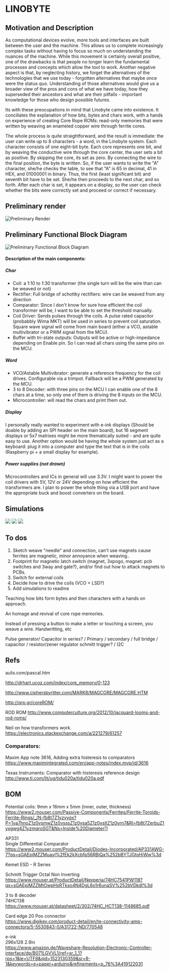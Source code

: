 # LINOBYTE


## Motivation and Description

As computational devices evolve, more tools and interfaces are built between the user and the machine. This allows us to complete increasingly complex tasks without having to focus so much on understanding the nuances of the machine. While this movement is certainly overall positive, one of the drawbacks is that people no longer learn the fundamental processes and concepts which allow the tool to work. Another negative aspect is that, by neglecting history, we forget the alternatives of the technologies that we use today - forgotten alternatives that maybe once were the status quo. Understanding of those alternatives would give us a broader view of the pros and cons of what we have today, how they superseded their ancestors and what are their pitfalls - important knowledge for those who design possible futures.

Its with these preocupations in mind that Linobyte came into existence. It conciliates the explanation of how bits, bytes and chars work, with a hands on experience of creating Core Rope ROMs: read-only memories that were written by weaving an enameled copper wire through ferrite cores. 

The whole process is quite straightforward, and the result is immediate: the user can write up to 8 characters - a word, in the Linobyte system. Each character consists of one eight-bit byte. Each core represents one bit, and by weaving the conductive wire through the core center, the user sets a bit as positive. By skipping the core, its set as zero. By connecting the wire to the final position, the byte is written. So, if the user wants to write the "A" character, she/he checks the table, to see that "A" is 65 in decimal, 41 in HEX, and 01000001 in binary. Thus, the first (least significant bit) and seventh bit have to be set. She/he then proceeds to the next char, and so forth. After each char is set, it appears on a display, so the user can check whether the bits were correctly set and proceed or correct if necessary.


## Preliminary render


![Preliminary Render](./Img/Renders/sketch2.png)

## Preliminary Functional Block Diagram

![Preliminary Functional Block Diagram](./Img/Block%20Diagrams/preliminary-block-diagram.png)

#### Description of the main components:

##### Char

- Coil: a 1:10 to 1:30 transformer (the single turn will be the wire than can be weaved or not)
- Rectifier: Full bridge of schottky rectifiers: wire can be weaved from any direction
- Comparator: Since I don't know for sure how efficient the coil transformer will be, I want to be able to set the threshold manually.
- Coil Driver: Sends pulses through the coils. A pulse rated capacitor (probabbly Wima MKT) will be used in series to prevent coil saturation. Square wave signal will come from main board (either a VCO, astable multivibrator or a PWM signal from the MCU).
- Buffer with tri-state outputs: Outputs will be active or high-impedance depending on Enable pin. So I can read all chars using the same pins on the MCU.

##### Word

- VCO/Astable Multivibrator: generate a reference frequency for the coil drives. Configurable via a trimpot. Fallback will be a PWM generated by the MCU.
- 3 to 8 Decoder: with three pins on the MCU I can enable one of the 8 chars at a time, so only one of them is driving the 8 inputs on the MCU.
- Microcontroller: will read the chars and print them out.

##### Display

I personally really wanted to experiment with e-ink displays (Should be doable by adding an SPI header on the main board), but 16 segment displays or 5x7 matrixes might be more thematically suited - and are quite easy to use. Another option would be having the whole system just act as a keyboard: plug it into a computer and type the text that is in the coils (Raspberry pi + a small display for example).

##### Power supplies (not drawn)

Microcontrollers and ICs in general will use 3.3V. I might want to power the coil drivers with 5V, 12V or 24V depending on how efficient the transformers are. I plan to power the whole thing via a USB port and have the appropriate buck and boost converters on the board.


## Simulations

![](./Img/Simulation/linobyte-circuitlab-schematic.png)
![](./Img/Simulation/linobyte-circuitlab-voltage.png)
![](./Img/Simulation/linobyte-circuitlab-current.png)


## To dos

1. Sketch weave "needle" and connection, can't use magnets cause ferrites are magnetic, minor annoyance when weaving..
2. Footprint for magnetic latch switch (magnet, 3xpogo, magnet: pcb switches and 3way and gate?), and/or find out how to attack magnets to PCBs.
3. Switch for external coils
4. Decide how to drive the coils (VCO + LSD?)
5. Add simulations to readme





Teaching how bits form bytes and then characters with a hands on approach.

An homage and revival of core rope memories.

Instead of pressing a button to make a letter or touching a screen, you weave a wire. Handwritting, etc



Pulse generator/ Capacitor in series? / Primary / secondary / full bridge / capacitor / resistor/zener regulator schmitt trigger? / I2C 



## Refs

aulis.com/pascal.htm



http://drhart.ucoz.com/index/core_memory/0-123

http://www.ciphersbyritter.com/MARK8/MAGCORE/MAGCORE.HTM


http://qrp.gr/coreROM/

ROD ROM
http://www.computerculture.org/2012/10/jacquard-looms-and-rod-roms/


Neil on how transformers work.
https://electronics.stackexchange.com/a/221279/61257


### Comparators:

Maxim App note 3616, Adding extra histeresis to comparators  
https://www.maximintegrated.com/en/app-notes/index.mvp/id/3616

Texas Instruments: Comparator with histeresis reference design  
http://www.ti.com/lit/ug/tidu020a/tidu020a.pdf


## BOM

Potential coils: 9mm x 16mm x 5mm (inner, outer, thickness)  
https://www2.mouser.com/Passive-Components/Ferrites/Ferrite-Toroids-Ferrite-Rings/_/N-fb8t7Z1yzvvqx?P=1ya7hnoZ1z0vsmwZ1z0vsssZ1z0vsa5Z1z0vsltZ1z0vrn7&Rl=fb8t7ZerbuZ1yxgwg4Z1yzmqroSGT&Ns=Inside%20Diameter|1

AP331  
Single Differential Comparator  
https://www2.mouser.com/ProductDetail/Diodes-Incorporated/AP331AWG-7?qs=sGAEpiMZZMuayl%2fEk2kXcbfp56RBiQa%252bBYTJGtoHiWw%3d

Kemet ESD - R Series

Schmitt Trigger Octal Non Inverting  
https://www.mouser.at/ProductDetail/Nexperia/74HC7541PW118?qs=sGAEpiMZZMtOwpHsRTkso4N4DgL6o1r6unaSV%252bVDkdI%3d

3 to 8 decoder  
74HC138  
https://www.mouser.at/datasheet/2/302/74HC_HCT138-1148685.pdf

Card edge 20 Pos connector  
https://www.digikey.com/product-detail/en/te-connectivity-amp-connectors/5-5530843-0/A31722-ND/770548

e-ink  
296x128 2.9in  
https://www.amazon.de/Waveshare-Resolution-Electronic-Controller-interface/dp/B071LGVVL1/ref=sr_1_1?rps=1&ie=UTF8&qid=1523130359&sr=8-1&keywords=e+paper+arduino&refinements=p_76%3A419122031